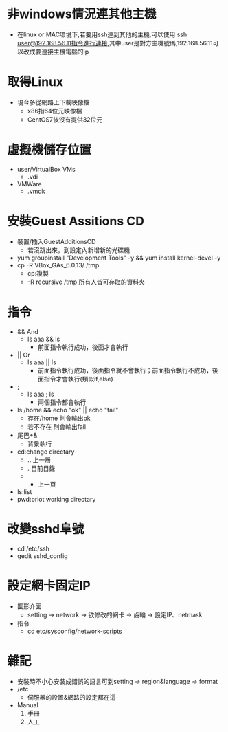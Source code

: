 # 非windows情況連其他主機
* 在linux or MAC環境下,若要用ssh連到其他的主機,可以使用 ssh user@192.168.56.11指令進行連接,其中user是對方主機號碼,192.168.56.11可以改成要連接主機電腦的ip

# 取得Linux
* 現今多從網路上下載映像檔
    * x86指64位元映像檔
    * CentOS7後沒有提供32位元

# 虛擬機儲存位置
* user/VirtualBox VMs
    * .vdi
* VMWare
    * .vmdk
    
# 安裝Guest Assitions CD
* 裝置/插入GuestAdditionsCD
    * 若沒跳出來，到設定內新增新的光碟機
* yum groupinstall "Development Tools" -y && yum install kernel-devel -y
* cp -R VBox_GAs_6.0.13/ /tmp
    * cp:複製
    * -R recursive
    /tmp 所有人皆可存取的資料夾
    
# 指令
* && And
    * ls aaa && ls
        * 前面指令執行成功，後面才會執行
* || Or
    * ls aaa || ls
        * 前面指令執行成功，後面指令就不會執行；前面指令執行不成功，後面指令才會執行(類似if,else)
* ;
    * ls aaa ; ls
        * 兩個指令都會執行
* ls /home && echo "ok" || echo "fail"
    * 存在/home 則會輸出ok
    * 若不存在 則會輸出fail
* 尾巴+&
    * 背景執行
* cd:change directary
    * .. 上一層
    * . 目前目錄
    * - 上一頁
* ls:list
* pwd:priot working directary

# 改變sshd阜號
* cd /etc/ssh
* gedit sshd_config

# 設定網卡固定IP
* 圖形介面
   * setting -> network -> 欲修改的網卡 -> 齒輪 -> 設定IP、netmask
* 指令
   * cd etc/sysconfig/network-scripts
   

# 雜記
* 安裝時不小心安裝成錯誤的語言可到setting -> region&language -> format
* /etc 
   * 伺服器的設置&網路的設定都在這
* Manual
   1. 手冊
   2. 人工
